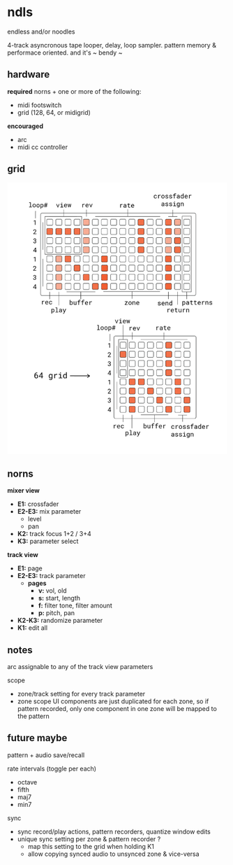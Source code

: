 # ndls

endless and/or noodles

4-track asyncronous tape looper, delay, loop sampler. pattern memory & performace oriented. and it's ~ bendy ~

## hardware

**required** norns + one or more of the following:
- midi footswitch
- grid (128, 64, or midigrid)

**encouraged**
- arc
- midi cc controller

## grid

![documentation image](doc/ndls.png)

## norns

**mixer view**
- **E1:** crossfader
- **E2-E3:** mix parameter
  - level
  - pan
- **K2:** track focus 1+2 / 3+4
- **K3:** parameter select

**track view**
- **E1:** page
- **E2-E3:** track parameter
  - **pages**
    - **v:** vol, old
    - **s:** start, length
    - **f:** filter tone, filter amount
    - **p:** pitch, pan
- **K2-K3:** randomize parameter
- **K1:** edit all

## notes

arc assignable to any of the track view parameters

scope
- zone/track setting for every track parameter
- zone scope UI components are just duplicated for each zone, so if pattern recorded, only one component in one zone will be mapped to the pattern

## future maybe

pattern + audio save/recall

rate intervals (toggle per each)
- octave
- fifth
- maj7
- min7

sync
- sync record/play actions, pattern recorders, quantize window edits
- unique sync setting per zone & pattern recorder ? 
  - map this setting to the grid when holding K1
  - allow copying synced audio to unsynced zone & vice-versa
